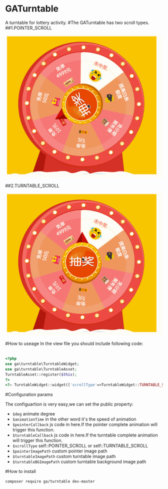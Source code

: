 # GATurntable
A turntable for lottery activity.
#The GATurntable has two scroll types.
##1.POINTER_SCROLL

![pointer.gif](https://github.com/liuzexin/Image/blob/master/pointer.gif)

##2.TURNTABLE_SCROLL

![turntable.gif](https://github.com/liuzexin/Image/blob/master/turntable.gif)

#How to useage
In the view file you should include following code:
```PHP

<?php
use ga\turntable\TurntableWidget;
use ga\turntable\TurntableAsset;
TurntableAsset::register($this);
?>
<?= TurntableWidget::widget(['scrollType'=>TurntableWidget::TURNTABLE_SCROLL])?>
```
#Configuration params

The configuartion is very easy,we can set the public property:
* `$deg` animate degree
* `$animationTime` in the other word it's the speed of animation
* `$pointerCallback` js code in here.If the pointer complete animation will trigger this function.
* `$turntableCallback` js code in here.If the turntable complete animation will trigger this function.
* `$scrollType` self::POINTER_SCROLL or self::TURNTABLE_SCROLL
* `$pointerImagePath` custom pointer image path
* `$turntableImagePath` custom turntable image path
* `$turntableBGImagePath` custom turntable background image path


#How to install

`composer require ga/turntable dev-master`

